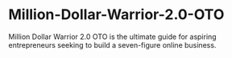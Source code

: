 # Million-Dollar-Warrior-2.0-OTO
Million Dollar Warrior 2.0 OTO is the ultimate guide for aspiring entrepreneurs seeking to build a seven-figure online business.
